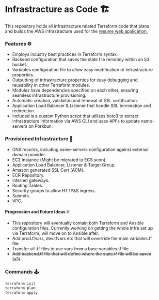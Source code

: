 # Infrastracture as Code 🏗️

This repository holds all infrastracture related Terraform code that plans and builds the AWS infrastracture used for the <a href="https://github.com/assafdori/resume-app" target="_blank">resume web application.</a>

### Features 🌐
- Employs industry best practices in Terraform syntax.
- Backend configuration that saves the state file remotely within an S3 bucket.
- Variables configuration file to allow easy modification of infrastracture properties.
- Outputting of infrastracture properties for easy debugging and reusability in other Terraform modules.
- Modules have dependencies specified on each other, ensuring seamless infrastructure provisioning.
- Automatic creation, validaiton and renewal of SSL certification.
- Application Load Balancer & Listener that handle SSL termination and redirection.
- Included is a custom Python script that utilizes boto3 to extract infrastracture information via AWS CLI and uses API's to update name-servers on Porkbun.

### Provisioned Infrastracture 🏰
- DNS records, including name-servers configuration against external domain provider.
- EC2 Instance (Might be migrated to ECS soon).
- Application Load Balancer, Listener & Target Group.
- Amazon generated SSL Cert (ACM).
- ECR Repository.
- Internet gateways.
- Routing Tables.
- Security groups to allow HTTP&S ingress.
- Subnets.
- VPC.

#### Progression and Future Ideas 💡

 - This repository will eventually contain both Terraform and Ansible configuration files. Currently working on getting the whole infra set up via Terraform, will move on to Ansible after.
 - Add prod.tfvars, dev.tfvars etc that will ovverride the main variables.tf file.
 - ~~Transfer all .tf files to use vars from a base variables.tf file.~~
 - ~~Add backend.tf file that will define where the state.tf file will be saved (s3)~~

### Commands 🕹️

```zsh
terraform init
terraform plan
terraform apply
```